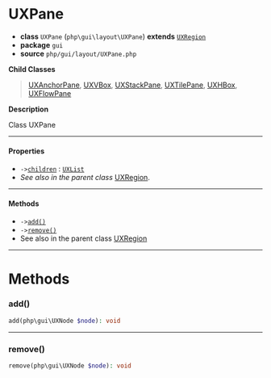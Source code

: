# UXPane

- **class** `UXPane` (`php\gui\layout\UXPane`) **extends** [`UXRegion`](https://github.com/jphp-group/jphp-gui-ext/blob/master/jphp-gui-ext/api-docs/classes/php/gui/layout/UXRegion.md)
- **package** `gui`
- **source** `php/gui/layout/UXPane.php`

**Child Classes**

> [UXAnchorPane](https://github.com/jphp-group/jphp-gui-ext/blob/master/jphp-gui-ext/api-docs/classes/php/gui/layout/UXAnchorPane.md), [UXVBox](https://github.com/jphp-group/jphp-gui-ext/blob/master/jphp-gui-ext/api-docs/classes/php/gui/layout/UXVBox.md), [UXStackPane](https://github.com/jphp-group/jphp-gui-ext/blob/master/jphp-gui-ext/api-docs/classes/php/gui/layout/UXStackPane.md), [UXTilePane](https://github.com/jphp-group/jphp-gui-ext/blob/master/jphp-gui-ext/api-docs/classes/php/gui/layout/UXTilePane.md), [UXHBox](https://github.com/jphp-group/jphp-gui-ext/blob/master/jphp-gui-ext/api-docs/classes/php/gui/layout/UXHBox.md), [UXFlowPane](https://github.com/jphp-group/jphp-gui-ext/blob/master/jphp-gui-ext/api-docs/classes/php/gui/layout/UXFlowPane.md)

**Description**

Class UXPane

---

#### Properties

- `->`[`children`](#prop-children) : [`UXList`](https://github.com/jphp-group/jphp-gui-ext/blob/master/jphp-gui-ext/api-docs/classes/php/gui/UXList.md)
- *See also in the parent class* [UXRegion](https://github.com/jphp-group/jphp-gui-ext/blob/master/jphp-gui-ext/api-docs/classes/php/gui/layout/UXRegion.md).

---

#### Methods

- `->`[`add()`](#method-add)
- `->`[`remove()`](#method-remove)
- See also in the parent class [UXRegion](https://github.com/jphp-group/jphp-gui-ext/blob/master/jphp-gui-ext/api-docs/classes/php/gui/layout/UXRegion.md)

---
# Methods

<a name="method-add"></a>

### add()
```php
add(php\gui\UXNode $node): void
```

---

<a name="method-remove"></a>

### remove()
```php
remove(php\gui\UXNode $node): void
```